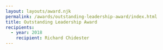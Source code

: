 ```yaml
---
layout: layouts/award.njk
permalink: /awards/outstanding-leadership-award/index.html
title: Outstanding Leadership Award
recipients:
  - year: 2018
    recipient: Richard Chidester
---
```

